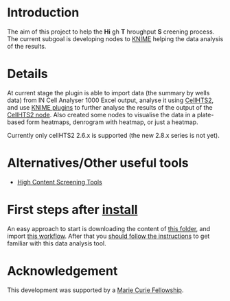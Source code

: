 # Introduction #

The aim of this project to help the **Hi** gh **T** hroughput **S** creening process. The current subgoal is developing nodes to [KNIME](http://knime.org/) helping the data analysis of the results.

# Details #

At current stage the plugin is able to import data (the summary by wells data) from IN Cell Analyser 1000 Excel output, analyse it using [CellHTS2](http://www.dkfz.de/signaling/cellHTS/), and use [KNIME plugins](http://knime.org/) to further analyse the results of the output of the [CellHTS2 node](CellHTS2Node.md). Also created some nodes to visualise the data in a plate-based form heatmaps, denrogram with heatmap, or just a heatmap.

Currently only cellHTS2 2.6.x is supported (the new 2.8.x series is not yet).

# Alternatives/Other useful tools #

  * [High Content Screening Tools](http://tech.knime.org/community/hcs-tools)

# First steps after [install](Install.md) #
An easy approach to start is downloading the content of [this folder](https://github.com/aborg0/hits/tree/version_0.3.0/ie.tcd.imm.knime.test/testdata/plate8), and import [this workflow](https://github.com/aborg0/hits/raw/version_0.3.0/ie.tcd.imm.knime.test/testdata/workflows/sampleCellHTS2/sample1.zip). After that you [should follow the instructions](https://github.com/aborg0/hits/tree/version_0.3.0/ie.tcd.imm.knime.test/testdata/workflows/sampleCellHTS2) to get familiar with this data analysis tool.

# Acknowledgement #

This development was supported by a [Marie Curie Fellowship](http://cordis.europa.eu/improving/fellowships/home.htm).
